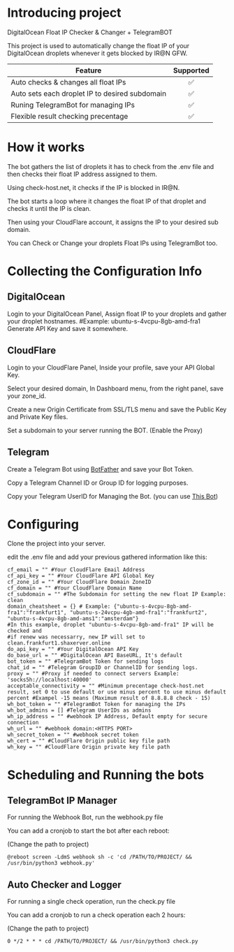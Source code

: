 # Introducing project
DigitalOcean Float IP Checker &amp; Changer + TelegramBOT

This project is used to automatically change the float IP of your DigitalOcean droplets whenever it gets blocked by IR@N GFW.


| Feature  | Supported |
|-----|:-----:|
| Auto checks &amp; changes all float IPs  |  ✅  |
| Auto sets each droplet IP to desired subdomain  |  ✅  |
| Runing TelegramBot for managing IPs  |  ✅  |
| Flexible result checking precentage  |  ✅  |

# How it works
The bot gathers the list of droplets it has to check from the .env file and then checks their float IP address assigned to them.

Using check-host.net, it checks if the IP is blocked in IR@N.

The bot starts a loop where it changes the float IP of that droplet and checks it until the IP is clean.

Then using your CloudFlare account, it assigns the IP to your desired sub domain.


You can Check or Change your droplets Float IPs using TelegramBot too.

# Collecting the Configuration Info
## DigitalOcean
Login to your DigitalOcean Panel, Assign float IP to your droplets and gather your droplet hostnames. #Example: ubuntu-s-4vcpu-8gb-amd-fra1
Generate API Key and save it somewhere.

## CloudFlare
Login to your CloudFlare Panel, Inside your profile, save your API Global Key.

Select your desired domain, In Dashboard menu, from the right panel, save your zone_id.

Create a new Origin Certificate from SSL/TLS menu and save the Public Key and Private Key files.

Set a subdomain to your server running the BOT. (Enable the Proxy)


## Telegram
Create a Telegram Bot using [BotFather](https://telegram.me/BotFather) and save your Bot Token.

Copy a Telegram Channel ID or Group ID for logging purposes.

Copy your Telegram UserID for Managing the Bot. (you can use [This Bot](https://telegram.me/usinfobot))


# Configuring

Clone the project into your server.

edit the .env file and add your previous gathered information like this:

```env
cf_email = "" #Your CloudFlare Email Address
cf_api_key = "" #Your CloudFlare API Global Key
cf_zone_id = "" #Your CloudFlare Domain ZoneID
cf_domain = "" #Your CloudFlare Domain Name
cf_subdomain = "" #The Subdomain for setting the new float IP Example: clean
domain_cheatsheet = {} # Example: {"ubuntu-s-4vcpu-8gb-amd-fra1":"frankfurt1", "ubuntu-s-24vcpu-4gb-amd-fra1":"frankfurt2", "ubuntu-s-4vcpu-8gb-amd-ams1":"amsterdam"}
#In this example, droplet "ubuntu-s-4vcpu-8gb-amd-fra1" IP will be checked and
#if renew was necessarry, new IP will set to clean.frankfurt1.shaxerver.online
do_api_key = "" #Your DigitalOcean API Key
do_base_url = "" #DigitalOcean API BaseURL, It's default
bot_token = "" #TelegramBot Token for sending logs
chat_id = "" #Telegram GroupID or ChannelID for sending logs.
proxy = "" #Proxy if needed to connect servers Example: 'socks5h://localhost:40000'
acceptable_connectivity = "" #Minimum precentage check-host.net result, set 0 to use default or use minus percent to use minus default percent #Exampel -15 means (Maximum result of 8.8.8.8 check - 15)
wh_bot_token = "" #TelegramBot Token for managing the IPs
wh_bot_admins = [] #Telegram UserIDs as admins
wh_ip_address = "" #webhook IP Address, Default empty for secure connection
wh_url = "" #webhook domain:<HTTPS PORT>
wh_secret_token = "" #webhook secret token
wh_cert = "" #CloudFlare Origin public key file path
wh_key = "" #CloudFlare Origin private key file path
```

# Scheduling and Running the bots
## TelegramBot IP Manager
For running the Webhook Bot, run the webhook.py file

You can add a cronjob to start the bot after each reboot:

(Change the path to project)

```shell
@reboot screen -LdmS webhook sh -c 'cd /PATH/TO/PROJECT/ && /usr/bin/python3 webhook.py'
```

## Auto Checker and Logger
For running a single check operation, run the check.py file

You can add a cronjob to run a check operation each 2 hours:

(Change the path to project)

```shell
0 */2 * * * cd /PATH/TO/PROJECT/ && /usr/bin/python3 check.py
```

